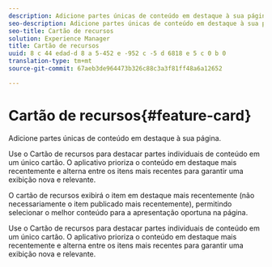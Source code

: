 ```yaml
---
description: Adicione partes únicas de conteúdo em destaque à sua página.
seo-description: Adicione partes únicas de conteúdo em destaque à sua página.
seo-title: Cartão de recursos
solution: Experience Manager
title: Cartão de recursos
uuid: 8 c 44 edad-d 8 a 5-452 e -952 c -5 d 6818 e 5 c 0 b 0
translation-type: tm+mt
source-git-commit: 67aeb3de964473b326c88c3a3f81ff48a6a12652

---
```



# Cartão de recursos{#feature-card}

Adicione partes únicas de conteúdo em destaque à sua página.

Use o Cartão de recursos para destacar partes individuais de conteúdo em um único cartão. O aplicativo prioriza o conteúdo em destaque mais recentemente e alterna entre os itens mais recentes para garantir uma exibição nova e relevante.

O cartão de recursos exibirá o item em destaque mais recentemente (não necessariamente o item publicado mais recentemente), permitindo selecionar o melhor conteúdo para a apresentação oportuna na página.

Use o Cartão de recursos para destacar partes individuais de conteúdo em um único cartão. O aplicativo prioriza o conteúdo em destaque mais recentemente e alterna entre os itens mais recentes para garantir uma exibição nova e relevante.
